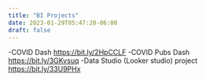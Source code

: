 ```yaml
---
title: "BI Projects"
date: 2023-01-29T05:47:20-06:00
draft: false
---
```


-COVID Dash
    https://bit.ly/2HpCCLF
-COVID Pubs Dash
    https://bit.ly/3GKvsuq
-Data Studio (Looker studio) project
    https://bit.ly/33U9PHx